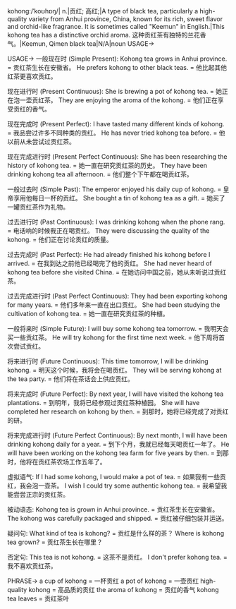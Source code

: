kohong:/ˈkoʊhɒŋ/| n.|贡红; 高红;|A type of black tea, particularly a high-quality variety from Anhui province, China, known for its rich, sweet flavor and orchid-like fragrance. It is sometimes called "Keemun" in English.|This kohong tea has a distinctive orchid aroma.  这种贡红茶有独特的兰花香气。|Keemun, Qimen black tea|N/A|noun
USAGE->

USAGE->
一般现在时 (Simple Present):
Kohong tea grows in Anhui province. = 贡红茶生长在安徽省。
He prefers kohong to other black teas. = 他比起其他红茶更喜欢贡红。

现在进行时 (Present Continuous):
She is brewing a pot of kohong tea. = 她正在泡一壶贡红茶。
They are enjoying the aroma of the kohong. = 他们正在享受贡红的香气。

现在完成时 (Present Perfect):
I have tasted many different kinds of kohong. = 我品尝过许多不同种类的贡红。
He has never tried kohong tea before. = 他以前从未尝试过贡红茶。

现在完成进行时 (Present Perfect Continuous):
She has been researching the history of kohong tea. = 她一直在研究贡红茶的历史。
They have been drinking kohong tea all afternoon. = 他们整个下午都在喝贡红茶。

一般过去时 (Simple Past):
The emperor enjoyed his daily cup of kohong. = 皇帝享用他每日一杯的贡红。
She bought a tin of kohong tea as a gift. = 她买了一罐贡红茶作为礼物。

过去进行时 (Past Continuous):
I was drinking kohong when the phone rang. = 电话响的时候我正在喝贡红。
They were discussing the quality of the kohong. = 他们正在讨论贡红的质量。

过去完成时 (Past Perfect):
He had already finished his kohong before I arrived. = 在我到达之前他已经喝完了他的贡红。
She had never heard of kohong tea before she visited China. = 在她访问中国之前，她从未听说过贡红茶。

过去完成进行时 (Past Perfect Continuous):
They had been exporting kohong for many years. = 他们多年来一直在出口贡红。
She had been studying the cultivation of kohong tea. = 她一直在研究贡红茶的种植。

一般将来时 (Simple Future):
I will buy some kohong tea tomorrow. = 我明天会买一些贡红茶。
He will try kohong for the first time next week. = 他下周将首次尝试贡红。

将来进行时 (Future Continuous):
This time tomorrow, I will be drinking kohong. = 明天这个时候，我将会在喝贡红。
They will be serving kohong at the tea party. = 他们将在茶话会上供应贡红。

将来完成时 (Future Perfect):
By next year, I will have visited the kohong tea plantations. = 到明年，我将已经参观过贡红茶种植园。
She will have completed her research on kohong by then. = 到那时，她将已经完成了对贡红的研。

将来完成进行时 (Future Perfect Continuous):
By next month, I will have been drinking kohong daily for a year. = 到下个月，我就已经每天喝贡红一年了。
He will have been working on the kohong tea farm for five years by then. = 到那时，他将在贡红茶农场工作五年了。

虚拟语气:
If I had some kohong, I would make a pot of tea. = 如果我有一些贡红，我会泡一壶茶。
I wish I could try some authentic kohong tea. = 我希望我能尝尝正宗的贡红茶。

被动语态:
Kohong tea is grown in Anhui province. = 贡红茶生长在安徽省。
The kohong was carefully packaged and shipped. = 贡红被仔细包装并运送。

疑问句:
What kind of tea is kohong? = 贡红是什么样的茶？
Where is kohong tea grown? = 贡红茶生长在哪里？

否定句:
This tea is not kohong. = 这茶不是贡红。
I don't prefer kohong tea. = 我不喜欢贡红茶。

PHRASE->
a cup of kohong = 一杯贡红
a pot of kohong = 一壶贡红
high-quality kohong = 高品质的贡红
the aroma of kohong = 贡红的香气
kohong tea leaves = 贡红茶叶


